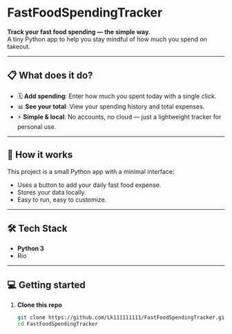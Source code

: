 # FastFoodSpendingTracker

**Track your fast food spending — the simple way.**  
A tiny Python app to help you stay mindful of how much you spend on takeout.

---

## 📋 What does it do?

- 🗓️ **Add spending**: Enter how much you spent today with a single click.
- 📊 **See your total**: View your spending history and total expenses.
- ⚡ **Simple & local**: No accounts, no cloud — just a lightweight tracker for personal use.

---

## 🚀 How it works

This project is a small Python app with a minimal interface:

- Uses a button to add your daily fast food expense.
- Stores your data locally.
- Easy to run, easy to customize.

---

## 🛠️ Tech Stack

- **Python 3**
- Rio

---

## 💻 Getting started

1. **Clone this repo**
   ```bash
   git clone https://github.com/Lk111111111/FastFoodSpendingTracker.git
   cd FastFoodSpendingTracker
   ```
